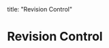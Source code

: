 <frontmatter>
title: "Revision Control"
</frontmatter>

<link rel="stylesheet" href="{{baseUrl}}/css/textbook.css">

<div class="website-content">

# Revision Control

<div id="main">

<include src="what/embed.md" />
<include src="repositories/embed.md" />
<include src="savingHistory/embed.md" />
<include src="usingHistory/embed.md" />
<include src="remoteRepositories/embed.md" />
<include src="branching/embed.md" />
<include src="drcsVsCrcs/embed.md" />
<include src="forkingWorkflow/embed.md" />
<include src="featureBranchFlow/embed.md" />
<include src="centralizedFlow/embed.md" />

</div>

</div>
